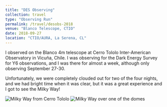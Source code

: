 ```yaml
---
title: "DES Observing"
collection: travel
type: "Observing Run"
permalink: /travel/desobs-2018
venue: "Blanco Telescope, CTIO"
date: 2018-09-27
location: "CTIO/AURA, La Serena, CL"
---
```


I observed on the Blanco 4m telescope at Cerro Tololo Inter-American Observatory in Vicuña, Chile. I was observing for the Dark Energy Survey for Y6 observations, and I was there for almost a week, although only observing September 27-30.

Unfortunately, we were completely clouded out for two of the four nights, and we had bright time when it was clear, but it was a great experience and I got to see the Milky Way!

<img src="../images/IMG_2136.jpg" alt="Milky Way from Cerro Tololo" class="center">

<img src="../images/IMG_2133.jpg" alt="Milky Way over one of the domes" class="center">
